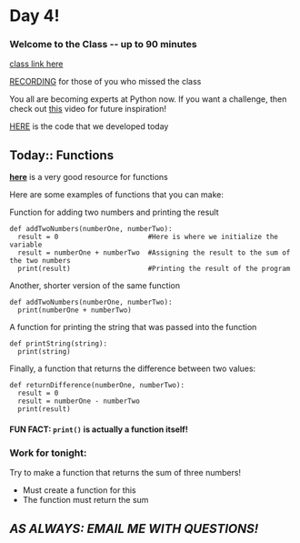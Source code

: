 # Day 4!
### Welcome to the Class -- up to 90 minutes 
[class link here](https://sps.zoom.us/j/94771799518)

[RECORDING](https://drive.google.com/drive/folders/1ZuTGsg20fhepmodg1eQF7zdWQyjyB_sp) for those of you who missed the class

You all are becoming experts at Python now. If you want a challenge, then check out [this](https://www.youtube.com/watch?v=1HHRWg--Ce4&ab_channel=TechWithTim) video for future inspiration!

[HERE](https://ideone.com/wkZZ8D) is the code that we developed today

## Today:: __Functions__

__[here](https://www.w3schools.com/python/python_functions.asp)__ is a very good resource for functions

Here are some examples of functions that you can make:

Function for adding two numbers and printing the result
```
def addTwoNumbers(numberOne, numberTwo):
  result = 0                      #Here is where we initialize the variable
  result = numberOne + numberTwo  #Assigning the result to the sum of the two numbers
  print(result)                   #Printing the result of the program
```

Another, shorter version of the same function
```
def addTwoNumbers(numberOne, numberTwo):
  print(numberOne + numberTwo)
```

A function for printing the string that was passed into the function
```
def printString(string):
  print(string)
```

Finally, a function that returns the difference between two values:
```
def returnDifference(numberOne, numberTwo):
  result = 0
  result = numberOne - numberTwo
  print(result)
```

#### FUN FACT: ``` print() ``` is actually a function itself!


### Work for tonight:
Try to make a function that returns the sum of three numbers!
- Must create a function for this
- The function must return the sum

## ___AS ALWAYS: EMAIL ME WITH QUESTIONS!___
